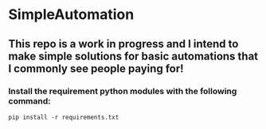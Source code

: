 # SimpleAutomation

## This repo is a work in progress and I intend to make simple solutions for basic automations that I commonly see people paying for!

### Install the requirement python modules with the following command:
    pip install -r requirements.txt